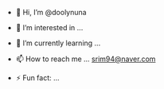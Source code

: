 - 👋 Hi, I’m @doolynuna
  
- 👀 I’m interested in ...
- 🌱 I’m currently learning ...
- 📫 How to reach me ... srim94@naver.com
- ⚡ Fun fact: ... 

<!---
doolynuna/doolynuna is a ✨ special ✨ repository because its `README.md` (this file) appears on your GitHub profile.
You can click the Preview link to take a look at your changes.
--->
